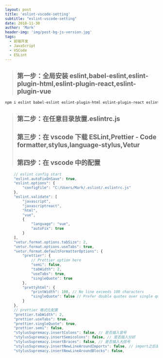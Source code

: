 ```yaml
---
layout: post
title: 'eslint-vscode-setting'
subtitle: "eslint-vscode-setting"
date: 2018-11-30
author: 'Mark'
header-img: 'img/post-bg-js-version.jpg'
tags:
  - 前端开发
  - JavaScript
  - VSCode
  - ESLint
---
```

> ## 第一步：全局安装 eslint,babel-eslint,eslint-plugin-html,eslint-plugin-react,eslint-plugin-vue

```bash
npm i eslint babel-eslint eslint-plugin-html eslint-plugin-react eslint-plugin-vue -g
```

> ## 第二步：在任意目录放置.eslintrc.js
>
> ## 第三步：在 vscode 下载 ESLint,Prettier - Code formatter,stylus,language-stylus,Vetur
>
> ## 第四步：在 vscode 中的配置

```javascript
	// eslint config start
	"eslint.autoFixOnSave": true,
	"eslint.options": {
		"configFile": "C:/Users/Mark/.eslint/.eslintrc.js"
	},
	"eslint.validate": [
		"javascript",
		"javascriptreact",
		"html",
		"vue",
		{
			"language": "vue",
			"autoFix": true
		}
	],
	"vetur.format.options.tabSize": 2,
	"vetur.format.options.useTabs": true,
	"vetur.format.defaultFormatterOptions": {
		"prettier": {
			// Prettier option here
			"semi": false,
			"tabWidth": 2,
			"useTabs": true,
			"singleQuote": true
		},
		"prettyhtml": {
			"printWidth": 100, // No line exceeds 100 characters
			"singleQuote": false // Prefer double quotes over single quotes
		}
	},
	// prettier 格式化配置
	"prettier.tabWidth": 2,
	"prettier.useTabs": true,
	"prettier.singleQuote": true,
	"prettier.semi": false,
	"stylusSupremacy.insertColons": false, // 是否插入冒号
	"stylusSupremacy.insertSemicolons": false, // 是否插入分好
	"stylusSupremacy.insertBraces": false, // 是否插入大括号
	"stylusSupremacy.insertNewLineAroundImports": false, // import之后是否换行
	"stylusSupremacy.insertNewLineAroundBlocks": false,
```
